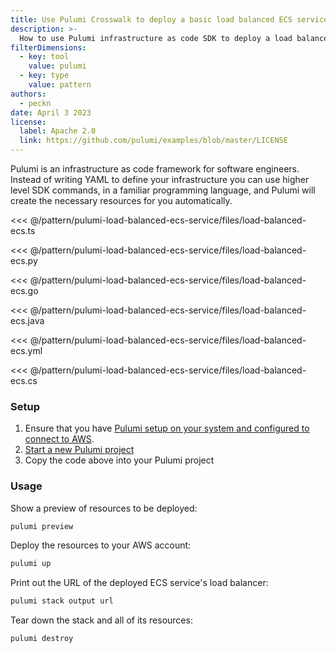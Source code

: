 ```yaml
---
title: Use Pulumi Crosswalk to deploy a basic load balanced ECS service
description: >-
  How to use Pulumi infrastructure as code SDK to deploy a load balanced ECS service
filterDimensions:
  - key: tool
    value: pulumi
  - key: type
    value: pattern
authors:
  - peckn
date: April 3 2023
license:
  label: Apache 2.0
  link: https://github.com/pulumi/examples/blob/master/LICENSE
---
```


Pulumi is an infrastructure as code framework for software engineers. Instead of writing YAML to define your infrastructure you can use higher level SDK commands, in a familiar programming language, and Pulumi will create the necessary resources for you automatically.

<tabs>
<tab label="TypeScript">

<<< @/pattern/pulumi-load-balanced-ecs-service/files/load-balanced-ecs.ts

</tab>

<tab label="Python">

<<< @/pattern/pulumi-load-balanced-ecs-service/files/load-balanced-ecs.py

</tab>

<tab label="Go">

<<< @/pattern/pulumi-load-balanced-ecs-service/files/load-balanced-ecs.go

</tab>

<tab label="Java">

<<< @/pattern/pulumi-load-balanced-ecs-service/files/load-balanced-ecs.java

</tab>

<tab label="YAML">

<<< @/pattern/pulumi-load-balanced-ecs-service/files/load-balanced-ecs.yml

</tab>

<tab label="C#">

<<< @/pattern/pulumi-load-balanced-ecs-service/files/load-balanced-ecs.cs

</tab>

</tabs>

### Setup

1. Ensure that you have [Pulumi setup on your system and configured to connect to AWS](https://www.pulumi.com/docs/get-started/aws/begin/).
2. [Start a new Pulumi project](https://www.pulumi.com/docs/get-started/aws/create-project/)
3. Copy the code above into your Pulumi project

### Usage

Show a preview of resources to be deployed:

```sh
pulumi preview
```

Deploy the resources to your AWS account:

```sh
pulumi up
```

Print out the URL of the deployed ECS service's load balancer:

```sh
pulumi stack output url
```

Tear down the stack and all of its resources:

```sh
pulumi destroy
```